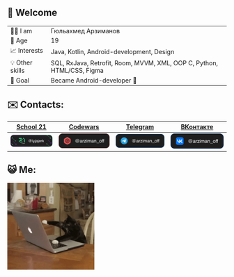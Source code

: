 ## 👋 Welcome

| | |
|--------|--------|
| 👨‍💻 I am | Гюльахмед Арзиманов |
| 📌 Age  | 19 |
| 📈 Interests | Java, Kotlin, Android-development, Design |
| 💡 Other skills| SQL, RxJava, Retrofit, Room, MVVM, XML, OOP C, Python, HTML/CSS, Figma |
| 🚀 Goal  | Became Android-developer 📲 |

## ✉️ Contacts:
  
| [School 21](https://21-school.ru) | [Codewars](https://www.codewars.com/users/arziman_off) | [Telegram](https://t.me/arziman_off) | [ВКонтакте](https://vk.com/arziman_off) |
|--------|--------|--------|--------|
| <a href="https://21-school.ru/">![School 21](https://github.com/ArzimanOff/ArzimanOff/blob/main/s21_me.svg)</a> | <a href="https://www.codewars.com/users/arziman_off">![Codewars](https://github.com/ArzimanOff/ArzimanOff/blob/main/codewars_me.svg)</a> | <a href="https://t.me/arziman_off">![Telegram](https://github.com/ArzimanOff/ArzimanOff/blob/main/tg_me.svg)</a> | <a href="https://vk.com/arziman_off">![ВКонтакте](https://github.com/ArzimanOff/ArzimanOff/blob/main/vk_me.svg)</a> |

## 😺 Me:
<img src="https://github.com/ArzimanOff/ArzimanOff/blob/main/cat-computer.gif" alt="drawing" width="200"/>
